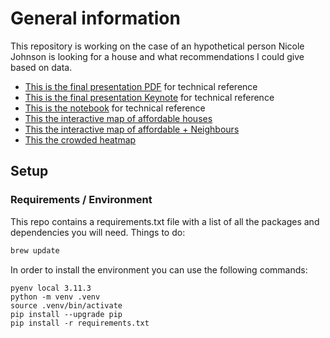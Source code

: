 # General information

This repository is working on the case of an hypothetical person Nicole Johnson is looking for a house and what recommendations I could give based on data.

* [This is the final presentation PDF](./files/kingcounty-cmk.pdf) for technical reference
* [This is the final presentation Keynote](./files/kingcounty-cmk.key) for technical reference
* [This is the notebook](./assignment-analysis.ipynb) for technical reference
* [This the interactive map of affordable houses](./files/map_affordable.html)
* [This the interactive map of affordable + Neighbours](./files/map_crowded.html)
* [This the crowded heatmap](./files/map_crowded.html)

## Setup
### Requirements / Environment

This repo contains a requirements.txt file with a list of all the packages and dependencies you will need. Things to do:

```bash
brew update
```

In order to install the environment you can use the following commands:

```
pyenv local 3.11.3
python -m venv .venv
source .venv/bin/activate
pip install --upgrade pip
pip install -r requirements.txt
```